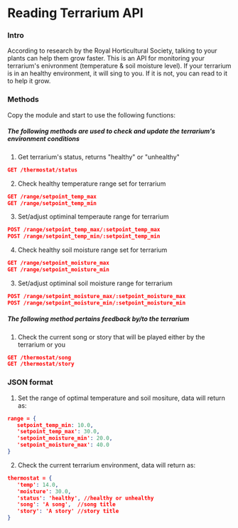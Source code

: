 Reading Terrarium API
=================

### Intro

According to research by the Royal Horticultural Society, talking to your plants can help them grow faster.
This is an API for monitoring your terrarium's enivronment (temperature & soil moisture level).
If your terrarium is in an healthy environment, it will sing to you. If it is not, you can read to it to help it grow.

### Methods

Copy the module and start to use the following functions:

##### The following methods are used to check and update the terrarium's environment conditions #####

1. Get terrarium's status, returns "healthy" or "unhealthy"
```json
GET /thermostat/status
```

2. Check healthy temperature range set for terrarium
```json
GET /range/setpoint_temp_max
GET /range/setpoint_temp_min
```

3. Set/adjust optiminal temperaute range for terrarium
```json
POST /range/setpoint_temp_max/:setpoint_temp_max
POST /range/setpoint_temp_min/:setpoint_temp_min
```

4. Check healthy soil moisture range set for terrarium
```json
GET /range/setpoint_moisture_max
GET /range/setpoint_moisture_min
```

3. Set/adjust optiminal soil moisture range for terrarium
```json
POST /range/setpoint_moisture_max/:setpoint_moisture_max
POST /range/setpoint_moisture_min/:setpoint_moisture_min

```
##### The following method pertains feedback by/to the terrarium #####

1. Check the current song or story that will be played either by the terrarium or you
```json
GET /thermostat/song
GET /thermostat/story
```

### JSON format
1. Set the range of optimal temperature and soil mositure, data will return as:
```json
range = {
   setpoint_temp_min: 10.0,       
   'setpoint_temp_max': 30.0,
   'setpoint_moisture_min': 20.0,
   'setpoint_moisture_max': 40.0
}
```
2. Check the current terrarium environment, data will return as:
```json
thermostat = {
   'temp': 14.0,            
   'moisture': 30.0,
   'status': 'healthy', //healthy or unhealthy
   'song': 'A song',  //song title
   'story': 'A story' //story title
}
```
